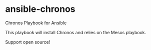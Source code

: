 ansible-chronos
===============

Chronos Playbook for Ansible

This playbook will install Chronos and relies on the Mesos playbook.

Support open source!
